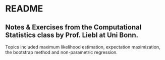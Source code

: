 # README

## Notes & Exercises from the Computational Statistics class by Prof. Liebl at Uni Bonn.

Topics included maximum likelihood estimation, expectation maximization, the bootstrap method and non-parametric regression.